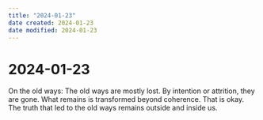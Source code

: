 ```yaml
---
title: "2024-01-23"
date created: 2024-01-23
date modified: 2024-01-23
---
```


# 2024-01-23

On the old ways: The old ways are mostly lost. By intention or attrition, they are gone. What remains is transformed beyond coherence. That is okay. The truth that led to the old ways remains outside and inside us.
